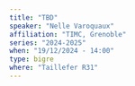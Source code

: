 ```yaml
---
title: "TBD"
speaker: "Nelle Varoquaux"
affiliation: "TIMC, Grenoble"
series: "2024-2025"
when: "19/12/2024 - 14:00"
type: bigre
where: "Taillefer R31"
---
```

